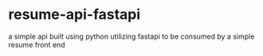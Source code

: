 # resume-api-fastapi
a simple api built using python utilizing fastapi to be consumed by a simple resume front end
